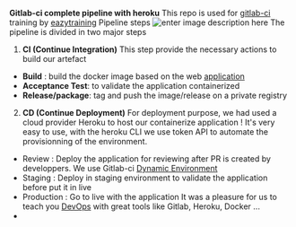 **Gitlab-ci complete pipeline with heroku**
This repo is used for [gitlab-ci](https://eazytraining.fr/cours/gitlab-ci-cd-pour-devops/) training by [eazytraining](https://eazytraining.fr/)
Pipeline steps
![enter image description here](https://eazytraining.fr/wp-content/uploads/2020/08/CI_CD_pipeline.jpg)
The pipeline is divided in two major steps

 1. **CI (Continue Integration)**
This step provide the necessary actions to build our artefact
- **Build** : build the docker image based on the web [application](https://github.com/eazytrainingfr/alpinehelloworld.git) 
- **Acceptance Test**: to validate the application containerized
- **Release/package**: tag and push the image/release on a private registry
 2. **CD (Continue Deployment)**
For deployment purpose, we had used a cloud provider Heroku to host our containerize application ! It's very easy to use, with the heroku CLI we use token API to automate the provisionning of the environment.
- Review : Deploy the application for reviewing after PR is created by developpers. We use Gitlab-ci [Dynamic Environment](https://docs.gitlab.com/ee/ci/environments/#configuring-dynamic-environments)
- Staging : Deploy in staging environment to validate the application before put it in live
- Production : Go to live with the application
It was a pleasure for us to teach you [DevOps](https://eazytraining.fr/parcours-devops/) with great tools like Gitlab, Heroku, Docker ...
- 
